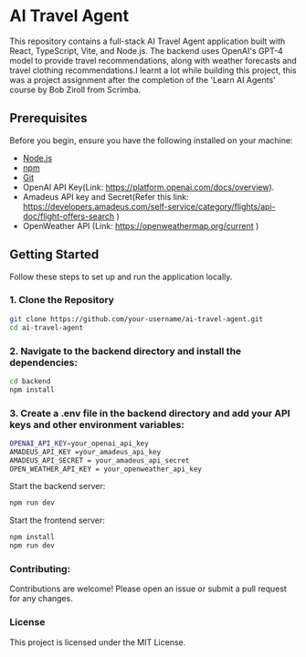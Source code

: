 # AI Travel Agent

This repository contains a full-stack AI Travel Agent application built with React, TypeScript, Vite, and Node.js. The backend uses OpenAI's GPT-4 model to provide travel recommendations, along with weather forecasts and travel clothing recommendations.I learnt a lot while building this project, this was a project assignment after the completion of the 'Learn AI Agents' course by Bob Ziroll from Scrimba.

## Prerequisites

Before you begin, ensure you have the following installed on your machine:

- [Node.js](https://nodejs.org/)
- [npm](https://www.npmjs.com/) 
- [Git](https://git-scm.com/)
- OpenAI API Key(Link: https://platform.openai.com/docs/overview).
- Amadeus API key and Secret(Refer this link: https://developers.amadeus.com/self-service/category/flights/api-doc/flight-offers-search )
- OpenWeather API (Link: https://openweathermap.org/current )

## Getting Started

Follow these steps to set up and run the application locally.

### 1. Clone the Repository

```sh
git clone https://github.com/your-username/ai-travel-agent.git
cd ai-travel-agent
```

### 2. Navigate to the backend directory and install the dependencies:

```sh
cd backend
npm install
```
### 3. Create a .env file in the backend directory and add your API keys and other environment variables:

```sh
OPENAI_API_KEY=your_openai_api_key
AMADEUS_API_KEY =your_amadeus_api_key
AMADEUS_API_SECRET = your_amadeus_api_secret
OPEN_WEATHER_API_KEY = your_openweather_api_key
```
Start the backend server:

```sh
npm run dev
```
Start the frontend server:

```sh
npm install
npm run dev
```
### Contributing:
Contributions are welcome! Please open an issue or submit a pull request for any changes.

### License
This project is licensed under the MIT License.
